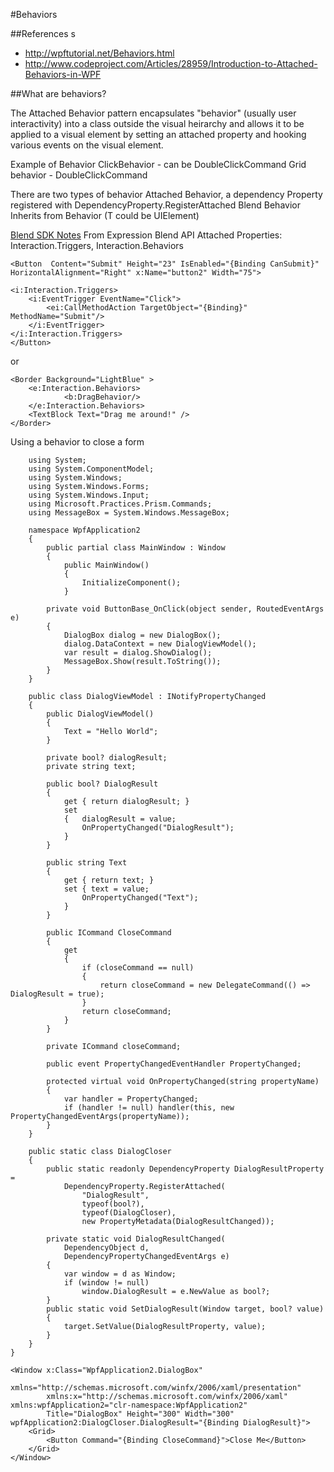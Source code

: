 #Behaviors

##References s
- http://wpftutorial.net/Behaviors.html 
- http://www.codeproject.com/Articles/28959/Introduction-to-Attached-Behaviors-in-WPF

##What are behaviors?

The Attached Behavior pattern encapsulates "behavior" (usually user interactivity) into a class outside the visual heirarchy and allows it to be applied to a visual element by setting an attached property and hooking various events on the visual element.

Example of Behavior 
ClickBehavior - can be DoubleClickCommand 
Grid behavior - DoubleClickCommand

There are two types of behavior 
Attached Behavior, a dependency Property registered with DependencyProperty.RegisterAttached 
Blend Behavior 
Inherits from Behavior<T> (T could be UIElement)

[Blend SDK Notes](http://msdn.microsoft.com/en-us/library/ee341376%28v=expression.40%29.aspx) 
From Expression Blend API 
Attached Properties: Interaction.Triggers, Interaction.Behaviors

    <Button  Content="Submit" Height="23" IsEnabled="{Binding CanSubmit}"  HorizontalAlignment="Right" x:Name="button2" Width="75">

    <i:Interaction.Triggers> 
        <i:EventTrigger EventName="Click"> 
            <ei:CallMethodAction TargetObject="{Binding}" MethodName="Submit"/> 
        </i:EventTrigger> 
    </i:Interaction.Triggers> 
	</Button> 
or 

	<Border Background="LightBlue" > 
        <e:Interaction.Behaviors> 
                <b:DragBehavior/> 
        </e:Interaction.Behaviors> 
        <TextBlock Text="Drag me around!" /> 
	</Border>

Using a behavior to close a form
	
		using System; 
		using System.ComponentModel; 
		using System.Windows; 
		using System.Windows.Forms; 
		using System.Windows.Input; 
		using Microsoft.Practices.Prism.Commands; 
		using MessageBox = System.Windows.MessageBox;
	
		namespace WpfApplication2 
		{ 
		    public partial class MainWindow : Window 
		    { 
		        public MainWindow() 
		        { 
		            InitializeComponent(); 
		        }
	
	        private void ButtonBase_OnClick(object sender, RoutedEventArgs e) 
	        { 
	            DialogBox dialog = new DialogBox(); 
	            dialog.DataContext = new DialogViewModel(); 
	            var result = dialog.ShowDialog(); 
	            MessageBox.Show(result.ToString()); 
	        } 
	    }
	
	    public class DialogViewModel : INotifyPropertyChanged 
	    { 
	        public DialogViewModel() 
	        { 
	            Text = "Hello World"; 
	        }
	
	        private bool? dialogResult; 
	        private string text;
	
	        public bool? DialogResult 
	        { 
	            get { return dialogResult; } 
	            set 
	            {   dialogResult = value; 
	                OnPropertyChanged("DialogResult"); 
	            } 
	        }
	
	        public string Text 
	        { 
	            get { return text; } 
	            set { text = value; 
	                OnPropertyChanged("Text"); 
	            } 
	        }
	
	        public ICommand CloseCommand 
	        { 
	            get 
	            { 
	                if (closeCommand == null) 
	                { 
	                    return closeCommand = new DelegateCommand(() => DialogResult = true); 
	                } 
	                return closeCommand; 
	            } 
	        }
	
	        private ICommand closeCommand;
	
	        public event PropertyChangedEventHandler PropertyChanged; 
	        
	        protected virtual void OnPropertyChanged(string propertyName) 
	        { 
	            var handler = PropertyChanged; 
	            if (handler != null) handler(this, new PropertyChangedEventArgs(propertyName)); 
	        } 
	    }
	
	    public static class DialogCloser 
	    { 
	        public static readonly DependencyProperty DialogResultProperty = 
	            DependencyProperty.RegisterAttached( 
	                "DialogResult", 
	                typeof(bool?), 
	                typeof(DialogCloser), 
	                new PropertyMetadata(DialogResultChanged));
	
	        private static void DialogResultChanged( 
	            DependencyObject d, 
	            DependencyPropertyChangedEventArgs e) 
	        { 
	            var window = d as Window; 
	            if (window != null) 
	                window.DialogResult = e.NewValue as bool?; 
	        } 
	        public static void SetDialogResult(Window target, bool? value) 
	        { 
	            target.SetValue(DialogResultProperty, value); 
	        } 
	    } 
	}

	<Window x:Class="WpfApplication2.DialogBox" 
	        xmlns="http://schemas.microsoft.com/winfx/2006/xaml/presentation" 
	        xmlns:x="http://schemas.microsoft.com/winfx/2006/xaml" xmlns:wpfApplication2="clr-namespace:WpfApplication2" 
	        Title="DialogBox" Height="300" Width="300" wpfApplication2:DialogCloser.DialogResult="{Binding DialogResult}"> 
	    <Grid> 
	        <Button Command="{Binding CloseCommand}">Close Me</Button> 
	    </Grid> 
	</Window>

